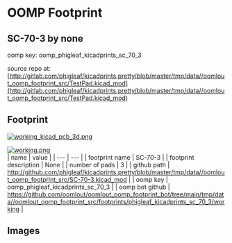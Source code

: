 # OOMP Footprint  
## SC-70-3  by none  
  
oomp key: oomp_phigleaf_kicadprints_sc_70_3  
  
source repo at: [http://gitlab.com/phigleaf/kicadprints.pretty/blob/master/tmp/data//oomlout_oomp_footprint_src/TestPad.kicad_mod](http://gitlab.com/phigleaf/kicadprints.pretty/blob/master/tmp/data//oomlout_oomp_footprint_src/TestPad.kicad_mod)  
## Footprint  
  
[![working_kicad_pcb_3d.png](working_kicad_pcb_3d_600.png)](working_kicad_pcb_3d.png)  
  
[![working.png](working_600.png)](working.png)  
| name | value | 
| --- | --- | 
| footprint name | SC-70-3 | 
| footprint description | None | 
| number of pads | 3 | 
| github path | http://github.com/phigleaf/kicadprints.pretty/blob/master/tmp/data//oomlout_oomp_footprint_src/SC-70-3.kicad_mod | 
| oomp key | oomp_phigleaf_kicadprints_sc_70_3 | 
| oomp bot github | https://github.com/oomlout/oomlout_oomp_footprint_bot/tree/main/tmp/data//oomlout_oomp_footprint_src/footprints/phigleaf_kicadprints_sc_70_3/working | 
## Images  
